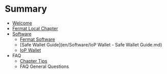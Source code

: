 # Summary

* [Welcome](README.md)
* [Fermat Local Chapter](en/Chapter/fermat-local-chapter.md)
* [Software](Software)
   * [Fermat Software](en/Software/fermat_software.md)
   * [Safe Wallet Guide](en/Software/IoP Wallet - Safe Wallet Guide.md)
   * [IoP Wallet](en/Software/iop_wallet.md)
* FAQ
   * [Chapter Tips](en/FAQs/chapter-tips.md)
   * FAQ General Questions

